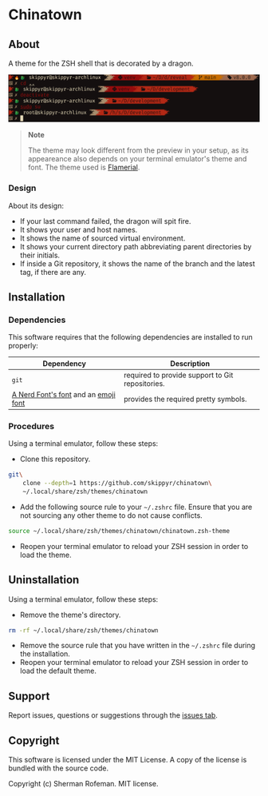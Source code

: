 # Chinatown

## About

A theme for the ZSH shell that is decorated by a dragon.

![](preview.png)

> **Note**
>
> The theme may look different from the preview in your setup, as its
> appeareance also depends on your terminal emulator's theme and font. The
> theme used is [Flamerial](https://github.com/skippyr/flamerial).

### Design

About its design:

-   If your last command failed, the dragon will spit fire.
-   It shows your user and host names.
-   It shows the name of sourced virtual environment.
-   It shows your current directory path abbreviating parent directories by
    their initials.
-   If inside a Git repository, it shows the name of the branch and the
    latest tag, if there are any.

## Installation

### Dependencies

This software requires that the following dependencies are installed to run
properly:

| Dependency | Description |
|-|-|
| `git` | required to provide support to Git repositories. | 
| [A Nerd Font's font](https://www.nerdfonts.com/font-downloads) and an [emoji font](https://fonts.google.com/noto/specimen/Noto+Emoji) | provides the required pretty symbols.

### Procedures

Using a terminal emulator, follow these steps:

-   Clone this repository.

```bash
git\
    clone --depth=1 https://github.com/skippyr/chinatown\
    ~/.local/share/zsh/themes/chinatown
```

-   Add the following source rule to your `~/.zshrc` file. Ensure that you are
    not sourcing any other theme to do not cause conflicts.

```bash
source ~/.local/share/zsh/themes/chinatown/chinatown.zsh-theme
```

-   Reopen your terminal emulator to reload your ZSH session in order to load
    the theme.

## Uninstallation

Using a terminal emulator, follow these steps:

-   Remove the theme's directory.

```bash
rm -rf ~/.local/share/zsh/themes/chinatown
```

-   Remove the source rule that you have written in the `~/.zshrc` file during
    the installation.
-   Reopen your terminal emulator to reload your ZSH session in order to load
    the default theme.

## Support

Report issues, questions or suggestions through the [issues tab](https://github.com/skippyr/chinatown/issues).

## Copyright

This software is licensed under the MIT License. A copy of the license is
bundled with the source code.

Copyright (c) Sherman Rofeman. MIT license.
